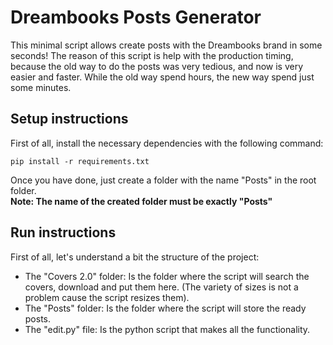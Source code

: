 # Dreambooks Posts Generator

This minimal script allows create posts with the Dreambooks brand in some seconds! The reason of this script is help with the production timing, because the old way to do the posts was very tedious, and now is very easier and faster. While the old way spend hours, the new way spend just some minutes.

## Setup instructions

First of all, install the necessary dependencies with the following command:  

    pip install -r requirements.txt
Once you have done, just create a folder with the name "Posts" in the root folder.  
__Note: The name of the created folder must be exactly "Posts"__

## Run instructions

First of all, let's understand a bit the structure of the project:
- The "Covers 2.0" folder: Is the folder where the script will search the covers, download and put them here. (The variety of sizes is not a problem cause the script resizes them).
- The "Posts" folder: Is the folder where the script will store the ready posts.
- The "edit.py" file: Is the python script that makes all the functionality.
